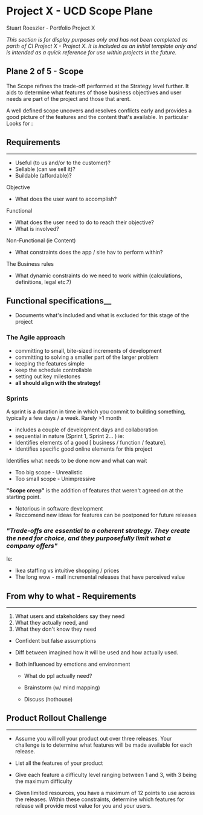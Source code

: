 # Project X - UCD Scope Plane
Stuart Roeszler - Portfolio Project X

_This section is for display purposes only and has not been completed as parth of CI Project X - Project X. It is included as an initial template only and is intended as a quick reference for use within projects in the future._

## Plane 2 of 5 - Scope

The Scope refines the trade-off performed at the Strategy level further. It aids to determine what features of those business objectives and user needs are part of the project and those that arent.

A well defined scope uncovers and resolves conflicts early and provides a good picture of the features and the content that's available. In particular Looks for :
     

## Requirements
---
- Useful (to us and/or to the customer)?
- Sellable (can we sell it)?
- Buildable (affordable)?

Objective
- What does the user want to accomplish? 

Functional
- What does the user need to do to reach their objective?
- What is involved?

Non-Functional (ie Content)
- What constraints does the app / site hav to perform within?

The Business rules
- What dynamic constraints do we need to work within (calculations, definitions, legal etc.?)

## Functional specifications__
- Documents what's included and what is excluded for this stage of the project

### The Agile approach 
- committing to small, bite-sized increments of development
- committing to solving a smaller part of the larger problem
- keeping the features simple
- keep the schedule controllable
- setting out key milestones
- __all should align with the strategy!__

### Sprints
A sprint is a duration in time in which you commit to building something, typically a few days / a week. Rarely >1 month
- includes a couple of development days and collaboration
- sequential in nature (Sprint 1, Sprint 2… ) ie:
- Identifies elements of a good [ business / function / feature].
- Identifies specific good online elements for this project

Identifies what needs to be done now and what can wait
- Too big scope - Unrealistic 
- Too small scope - Unimpressive

__"Scope creep"__ is the addition of features that weren't agreed on at the starting point. 
- Notorious in software development
- Reccomend new ideas for features can be postponed for future releases

### _"Trade-offs are essential to a coherent strategy. They create the need for choice, and they purposefully limit what a company offers"_

Ie:

- Ikea staffing vs intuitive shopping / prices
- The long wow - mall incremental releases that have perceived value


## From why to what - Requirements
---

1. What users and stakeholders say they need
2. What they actually need, and
3. What they don't know they need

- Confident but false assumptions 
- Diff between imagined how it will be used and how actually used.
- Both influenced by emotions and environment

  - What do ppl actually need?

  - Brainstorm (w/ mind mapping)

  - Discuss (hothouse)

## Product Rollout Challenge
--- 

- Assume you will roll your product out over three releases. Your challenge is to determine what features will be made available for each release.

- List all the features of your product

- Give each feature a difficulty level ranging between 1 and 3, with 3 being the maximum difficulty

- Given limited resources, you have a maximum of 12 points to use across the releases. Within these constraints, determine which features for release will provide most value for you and your users.


